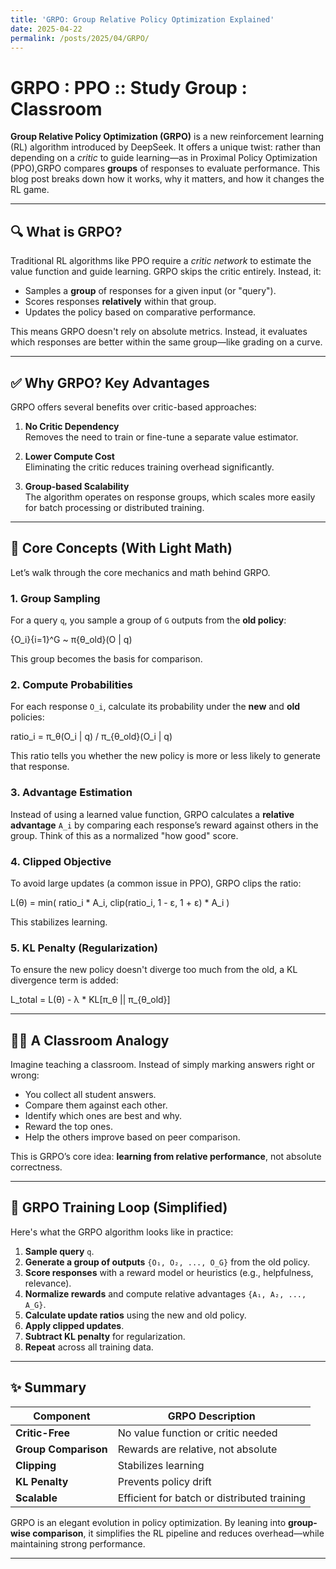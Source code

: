 ```yaml
---
title: 'GRPO: Group Relative Policy Optimization Explained'
date: 2025-04-22
permalink: /posts/2025/04/GRPO/
---
```


# GRPO : PPO :: Study Group : Classroom

**Group Relative Policy Optimization (GRPO)** is a new reinforcement learning (RL) algorithm introduced by DeepSeek. It offers a unique twist: rather than depending on a *critic* to guide learning—as in Proximal Policy Optimization (PPO),GRPO compares **groups** of responses to evaluate performance. This blog post breaks down how it works, why it matters, and how it changes the RL game.

---

## 🔍 What is GRPO?

Traditional RL algorithms like PPO require a *critic network* to estimate the value function and guide learning. GRPO skips the critic entirely. Instead, it:

- Samples a **group** of responses for a given input (or "query").
- Scores responses **relatively** within that group.
- Updates the policy based on comparative performance.

This means GRPO doesn't rely on absolute metrics. Instead, it evaluates which responses are better within the same group—like grading on a curve.

---

## ✅ Why GRPO? Key Advantages

GRPO offers several benefits over critic-based approaches:

1. **No Critic Dependency**  
   Removes the need to train or fine-tune a separate value estimator.

2. **Lower Compute Cost**  
   Eliminating the critic reduces training overhead significantly.

3. **Group-based Scalability**  
   The algorithm operates on response groups, which scales more easily for batch processing or distributed training.

---

## 🧠 Core Concepts (With Light Math)

Let’s walk through the core mechanics and math behind GRPO.

### 1. Group Sampling

For a query `q`, you sample a group of `G` outputs from the **old policy**:

{O_i}{i=1}^G ~ π{θ_old}(O | q)



This group becomes the basis for comparison.

### 2. Compute Probabilities

For each response `O_i`, calculate its probability under the **new** and **old** policies:

ratio_i = π_θ(O_i | q) / π_{θ_old}(O_i | q)


This ratio tells you whether the new policy is more or less likely to generate that response.

### 3. Advantage Estimation

Instead of using a learned value function, GRPO calculates a **relative advantage** `A_i` by comparing each response’s reward against others in the group. Think of this as a normalized "how good" score.

### 4. Clipped Objective

To avoid large updates (a common issue in PPO), GRPO clips the ratio:

L(θ) = min( ratio_i * A_i, clip(ratio_i, 1 - ε, 1 + ε) * A_i )


This stabilizes learning.

### 5. KL Penalty (Regularization)

To ensure the new policy doesn't diverge too much from the old, a KL divergence term is added:

L_total = L(θ) - λ * KL[π_θ || π_{θ_old}]


---

## 👩‍🏫 A Classroom Analogy

Imagine teaching a classroom. Instead of simply marking answers right or wrong:

- You collect all student answers.
- Compare them against each other.
- Identify which ones are best and why.
- Reward the top ones.
- Help the others improve based on peer comparison.

This is GRPO’s core idea: **learning from relative performance**, not absolute correctness.

---

## 🔁 GRPO Training Loop (Simplified)

Here's what the GRPO algorithm looks like in practice:

1. **Sample query** `q`.
2. **Generate a group of outputs** `{O₁, O₂, ..., O_G}` from the old policy.
3. **Score responses** with a reward model or heuristics (e.g., helpfulness, relevance).
4. **Normalize rewards** and compute relative advantages `{A₁, A₂, ..., A_G}`.
5. **Calculate update ratios** using the new and old policy.
6. **Apply clipped updates**.
7. **Subtract KL penalty** for regularization.
8. **Repeat** across all training data.

---

## ✨ Summary

| Component        | GRPO Description |
|------------------|------------------|
| **Critic-Free** | No value function or critic needed |
| **Group Comparison** | Rewards are relative, not absolute |
| **Clipping** | Stabilizes learning |
| **KL Penalty** | Prevents policy drift |
| **Scalable** | Efficient for batch or distributed training |

GRPO is an elegant evolution in policy optimization. By leaning into **group-wise comparison**, it simplifies the RL pipeline and reduces overhead—while maintaining strong performance.

---